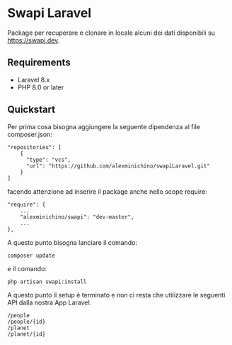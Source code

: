 

# Swapi Laravel

Package per recuperare e clonare in locale alcuni dei dati disponibili su https://swapi.dev.

## Requirements

- Laravel 8.x
- PHP 8.0 or later

## Quickstart

Per prima cosa bisogna aggiungere la seguente dipendenza al file composer.json:

    "repositories": [
        {
          "type": "vcs",
          "url": "https://github.com/alexminichino/swapiLaravel.git"
        }
    ]
facendo attenzione ad inserire il package anche nello scope require:

    "require": {
        ...
        "alexminichino/swapi": "dev-master",
        ...
    },

A questo punto bisogna lanciare il comando:

    composer update

e il comando:

    php artisan swapi:install

A questo punto il setup è terminato e non ci resta che utilizzare le seguenti API dalla nostra App Laravel.

    /people
    /people/{id}
    /planet
    /planet/{id}

